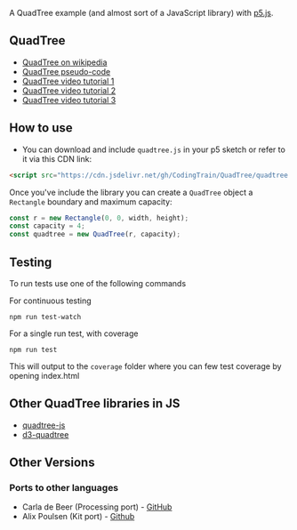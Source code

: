 A QuadTree example (and almost sort of a JavaScript library) with [p5.js](http://p5js.org).

## QuadTree
* [QuadTree on wikipedia](https://en.wikipedia.org/wiki/Quadtree)
* [QuadTree pseudo-code](https://en.wikipedia.org/wiki/Quadtree#Pseudo_code)
* [QuadTree video tutorial 1](https://thecodingtrain.com/CodingChallenges/098.1-quadtree.html)
* [QuadTree video tutorial 2](https://thecodingtrain.com/CodingChallenges/098.2-quadtree.html)
* [QuadTree video tutorial 3](https://thecodingtrain.com/CodingChallenges/098.3-quadtree.html)

## How to use
* You can download and include `quadtree.js` in your p5 sketch or refer to it via this CDN link:

```html
<script src="https://cdn.jsdelivr.net/gh/CodingTrain/QuadTree/quadtree.js"></script>
```

Once you've include the library you can create a `QuadTree` object a `Rectangle` boundary and maximum capacity:

```javascript
const r = new Rectangle(0, 0, width, height);
const capacity = 4;
const quadtree = new QuadTree(r, capacity);
```

## Testing
To run tests use one of the following commands

For continuous testing
```
npm run test-watch
```

For a single run test, with coverage
```
npm run test
```
This will output to the `coverage` folder where you can few test coverage by opening index.html

## Other QuadTree libraries in JS
* [quadtree-js](https://github.com/timohausmann/quadtree-js)
* [d3-quadtree](https://github.com/d3/d3-quadtree)

## Other Versions

### Ports to other languages
 * Carla de Beer (Processing port) - [GitHub](https://github.com/Carla-de-Beer/Processing/tree/master/QuadTree)
 * Alix Poulsen (Kit port) - [Github](https://github.com/AlexPoulsen/tree)
